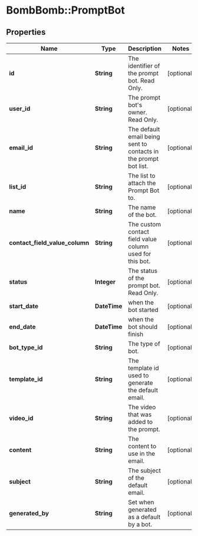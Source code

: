# BombBomb::PromptBot

## Properties
Name | Type | Description | Notes
------------ | ------------- | ------------- | -------------
**id** | **String** | The identifier of the prompt bot. Read Only. | [optional] 
**user_id** | **String** | The prompt bot&#39;s owner. Read Only. | [optional] 
**email_id** | **String** | The default email being sent to contacts in the prompt bot list. | [optional] 
**list_id** | **String** | The list to attach the Prompt Bot to. | [optional] 
**name** | **String** | The name of the bot. | [optional] 
**contact_field_value_column** | **String** | The custom contact field value column used for this bot. | [optional] 
**status** | **Integer** | The status of the prompt bot. Read Only. | [optional] 
**start_date** | **DateTime** | when the bot started | [optional] 
**end_date** | **DateTime** | when the bot should finish | [optional] 
**bot_type_id** | **String** | The type of bot. | [optional] 
**template_id** | **String** | The template id used to generate the default email. | [optional] 
**video_id** | **String** | The video that was added to the prompt. | [optional] 
**content** | **String** | The content to use in the email. | [optional] 
**subject** | **String** | The subject of the default email. | [optional] 
**generated_by** | **String** | Set when generated as a default by a bot. | [optional] 


